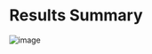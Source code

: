 # Results Summary
![image](https://github.com/user-attachments/assets/e5c5e42f-08a9-4552-bef8-c24fab72549a)
